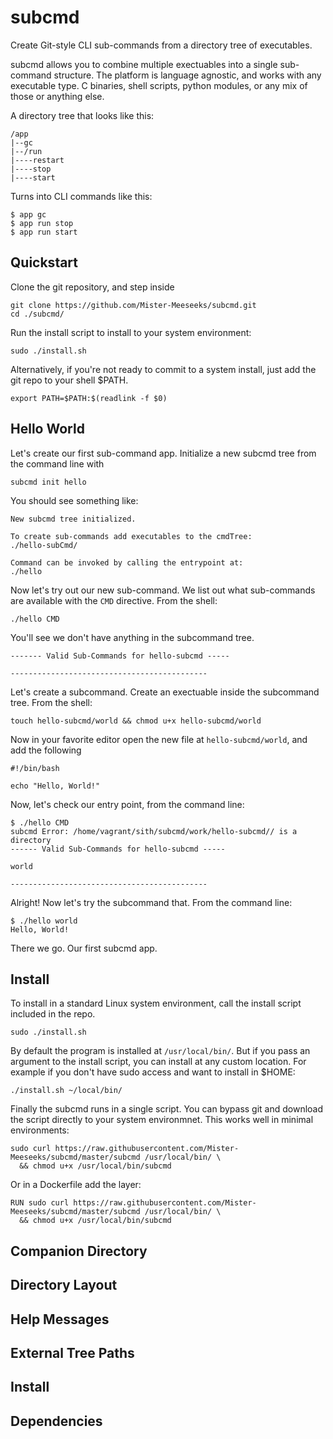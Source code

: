# subcmd
Create Git-style CLI sub-commands from a directory tree of executables.

subcmd allows you to combine multiple exectuables into a single sub-command structure. The
platform is language agnostic, and works with any executable type. C binaries, shell scripts,
python modules, or any mix of those or anything else.

A directory tree that looks like this:

    /app
    |--gc
    |--/run
    |----restart
    |----stop
    |----start
    
Turns into CLI commands like this:

    $ app gc
    $ app run stop
    $ app run start

## Quickstart

Clone the git repository, and step inside

    git clone https://github.com/Mister-Meeseeks/subcmd.git
    cd ./subcmd/
 
Run the install script to install to your system environment:

    sudo ./install.sh
    
Alternatively, if you're not ready to commit to a system install, just add the git repo
to your shell $PATH.

    export PATH=$PATH:$(readlink -f $0)

## Hello World

Let's create our first sub-command app. Initialize a new subcmd tree from the command line with

    subcmd init hello
    
You should see something like:

    New subcmd tree initialized.
    
    To create sub-commands add executables to the cmdTree:
    ./hello-subCmd/
    
    Command can be invoked by calling the entrypoint at: 
    ./hello

Now let's try out our new sub-command. We list out what sub-commands are available with the
`CMD` directive. From the shell:

    ./hello CMD
    
You'll see we don't have anything in the subcommand tree.

    ------- Valid Sub-Commands for hello-subcmd -----

    --------------------------------------------

Let's create a subcommand. Create an exectuable inside the subcommand tree. From the shell:

    touch hello-subcmd/world && chmod u+x hello-subcmd/world
    
Now in your favorite editor open the new file at `hello-subcmd/world`, and add the following

    #!/bin/bash
    
    echo "Hello, World!"

Now, let's check our entry point, from the command line:

    $ ./hello CMD
    subcmd Error: /home/vagrant/sith/subcmd/work/hello-subcmd// is a directory
    ------ Valid Sub-Commands for hello-subcmd -----
    
    world
    
    --------------------------------------------

Alright! Now let's try the subcommand that. From the command line:

    $ ./hello world
    Hello, World!
   
There we go. Our first subcmd app.

## Install

To install in a standard Linux system environment, call the install script included in the repo.

    sudo ./install.sh
    
By default the program is installed at `/usr/local/bin/`. But if you pass an argument to the
install script, you can install at any custom location. For example if you don't have sudo access
and want to install in $HOME:

    ./install.sh ~/local/bin/
    
Finally the subcmd runs in a single script. You can bypass git and download the script directly
to your system environmnet. This works well in minimal environments:

    sudo curl https://raw.githubusercontent.com/Mister-Meeseeks/subcmd/master/subcmd /usr/local/bin/ \
      && chmod u+x /usr/local/bin/subcmd
      
Or in a Dockerfile add the layer:

    RUN sudo curl https://raw.githubusercontent.com/Mister-Meeseeks/subcmd/master/subcmd /usr/local/bin/ \
      && chmod u+x /usr/local/bin/subcmd

## Companion Directory

## Directory Layout

## Help Messages

## External Tree Paths

## Install

## Dependencies
